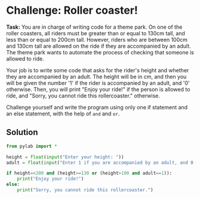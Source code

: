 # Challenge: Roller coaster!

**Task:** You are in charge of writing code for a theme park. On one of the roller coasters, all riders must be greater than or equal to 130cm tall, and less than or equal to 200cm tall. However, riders who are between 100cm and 130cm tall are allowed on the ride if they are accompanied by an adult. The theme park wants to automate the process of checking that someone is allowed to ride.

Your job is to write some code that asks for the rider's height and whether they are accompanied by an adult. The height will be in cm, and then you will be given the number '1' if the rider is accompanied by an adult, and '0' otherwise. Then, you will print "Enjoy your ride!" if the person is allowed to ride, and "Sorry, you cannot ride this rollercoaster." otherwise. 

Challenge yourself and write the program using only one if statement and an else statement, with the help of `and` and `or`. 

## Solution

```python
from pylab import *

height = float(input("Enter your height: "))
adult = float(input("Enter 1 if you are accompanied by an adult, and 0 otherwise"))

if height=<200 and (height>=130 or (height>100 and adult==1)):
    print("Enjoy your ride!")
else:
    print("Sorry, you cannot ride this rollercoaster.")



```


